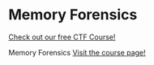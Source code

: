 # Memory Forensics

[Check out our free CTF Course!](https://academy.hoppersroppers.org/mod/page/view.php?id=588)

Memory Forensics
[Visit the course page!](https://academy.hoppersroppers.org/mod/assign/view.php?id=588)

